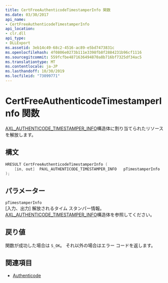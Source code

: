 ```yaml
---
title: CertFreeAuthenticodeTimestamperInfo 関数
ms.date: 03/30/2017
api_name:
- CertFreeAuthenticodeTimestamperInfo
api_location:
- clr.dll
api_type:
- DLLExport
ms.assetid: 3eb14c49-68c2-4516-ac89-e5bd7473831c
ms.openlocfilehash: 4f0806e0273b111e3398fb8f2884231b96cf1116
ms.sourcegitcommit: 559fcfbe4871636494870a8b716bf7325df34ac5
ms.translationtype: MT
ms.contentlocale: ja-JP
ms.lasthandoff: 10/30/2019
ms.locfileid: "73099771"
---
```

# <a name="certfreeauthenticodetimestamperinfo-function"></a>CertFreeAuthenticodeTimestamperInfo 関数
[AXL_AUTHENTICODE_TIMESTAMPER_INFO](axl-authenticode-timestamper-info-structure.md)構造体に割り当てられたリソースを解放します。  
  
## <a name="syntax"></a>構文  
  
```cpp  
HRESULT CertFreeAuthenticodeTimestamperInfo (  
    [in, out]  PAXL_AUTHENTICODE_TIMESTAMPER_INFO   pTimestamperInfo  
);  
```  
  
## <a name="parameters"></a>パラメーター  
 `pTimestamperInfo`  
 [入力、出力] 解放されるタイム スタンパー情報。 [AXL_AUTHENTICODE_TIMESTAMPER_INFO](axl-authenticode-timestamper-info-structure.md)構造体を参照してください。  
  
## <a name="return-value"></a>戻り値  
 関数が成功した場合は `S_OK`。 それ以外の場合はエラー コードを返します。  
  
## <a name="see-also"></a>関連項目

- [Authenticode](index.md)
